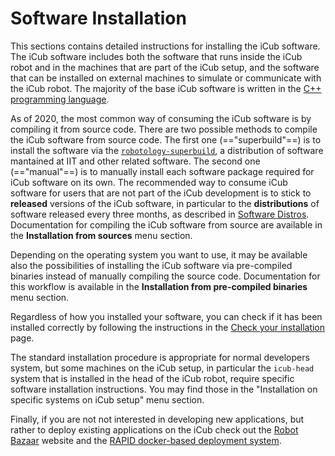 Software Installation
===

This sections contains detailed instructions for installing the iCub software. The iCub software includes both the software that runs inside the iCub robot and in the machines that are part of the iCub setup, and the software that can be installed on external machines to simulate or communicate with the iCub robot. The majority of the base iCub software is written in the [C++ programming language](https://en.wikipedia.org/wiki/C%2B%2B).

As of 2020, the most common way of consuming the iCub software is by compiling it from source code. There are two possible methods to compile the iCub software from source code. The first one (=="superbuild"==) is to install the software via the [`robotology-superbuild`](https://github.com/robotology/robotology-superbuild), a distribution of software mantained at IIT and other related software. The second one (=="manual"==) is to manually install each software package required for iCub software on its own. The recommended way to consume iCub software for users that are not part of the iCub development is to stick to **released** versions of the iCub software, in particular to the **distributions** of software released every three months, as described in [Software Distros](../sw_versioning_table/index.md). Documentation for compiling the iCub software from source
are available in the **Installation from sources** menu section.

Depending on the operating system you want to use, it may be available also the possibilities of installing the iCub software via pre-compiled binaries instead of manually compiling the source code. Documentation for this workflow is available in the
**Installation from pre-compiled binaries** menu section.

Regardless of how you installed your software, you can check if it has been installed correctly by following the instructions in the [Check your installation](./check_your_installation.md) page.

The standard installation procedure is appropriate for normal developers system, but some machines on the iCub setup, in particular the `icub-head` system that is installed in the head of the iCub robot, require specific software installation instructions. You may find those in the "Installation on specific systems on iCub setup" menu section.

Finally, if you are not not interested in developing new applications, but rather to deploy existing applications on the iCub check out the [Robot Bazaar](https://robot-bazaar.iit.it) website and the [RAPID docker-based deployment system](https://github.com/icub-tech-iit/appsAway).


